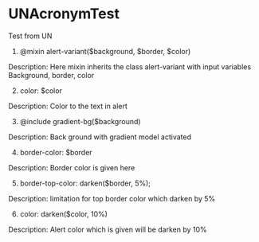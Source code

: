 # UNAcronymTest
Test from UN
1.	@mixin alert-variant($background, $border, $color) 

Description: Here mixin inherits the class alert-variant with input variables Background, border, color

2.	color: $color

Description: Color to the text in alert

3.	@include gradient-bg($background)

Description: Back ground with gradient model activated

4.	border-color: $border

Description: Border color is given here

5.	border-top-color: darken($border, 5%);

Description: limitation for top border color which darken by 5%

6.	color: darken($color, 10%)

Description: Alert color which is given will be darken by 10%
